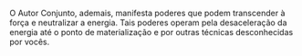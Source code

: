 ﻿O Autor Conjunto, ademais, manifesta poderes que podem transcender à força e neutralizar a energia. Tais poderes operam pela desaceleração da energia até o ponto de materialização e por outras técnicas desconhecidas por vocês.